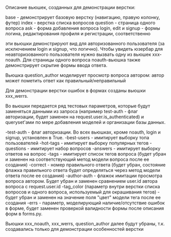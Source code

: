 Описание вьюшек, созданных для демонстрации верстки:

base - демонстрирует базовую верстку (навигацию, правую колонку, футер)
index - верстка списка вопросов
question - страница одного вопроса
ask - форма добавления вопроса
login, edit и signup - формы логина, редактирования профиля и регистрации, соответственно

эти вьюшки демонстрируют вид для авторизованного пользователя (за исключением login и signup, что логично). Чтобы увидеть юзербар для неавторизованного пользователя нужно вызвать одну из вьюшек xxx-noauth. Для страницы одного вопроса noauth-вьюшка также демонстрирует скрытие формы ввода ответа.

Вьюшка question_author моделирует просмотр вопроса автором: автор может пометить ответ как правильный/неправильный

Для демонстрации верстки ошибок в формах созданы вьюшки xxx_werrs.

Во вьюшки передается ряд тестовых параметров, которые будут заменяться данными из запроса (например test-auth - флаг авторизации, будет заменен на request.user.is_authenticated) и queryset'ами по мере добавления моделей и организации базы данных.

-test-auth - флаг авторизации. Во всех вьюшках, кроме noauth, login и signup, установлен в True.
-best-users - имитирует выборку топа пользователей
-hot-tags - имитирует выборку популярных тегов
-questions - имитирует набор вопросов
-answers - имитирует выборку ответов на вопрос
-tags - имитирует список тегов вопроса (будет убран и заменен на соответствующий метод модели вопроса после ее создания)
-correct - номер правильного ответа (будет убран, состояние флажка правильного ответа будет определяться через метод модели ответа после ее создания)
-author-auth - флажок имитации просмотра вопроса автором. Будет убран и заменен сравнением user.id автора вопроса с request.user.id
-tag_color (параметр внутри верстки списка вопросов и одного вопроса, используемый для окрашивания тегов) - будет убран и заменен на значение поля "цвет" модели тега после ее создания
-errs - параметр, моделирующий наличие/отсутствие ошибок в форме, будет заменен проверкой валидности формы после описания форм в forms.py.

Вьюшки xxx_noauth, xxx_werrs, question_author далее будут убраны, т.к. создавались только для демонстрации особенностей верстки
